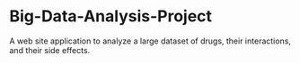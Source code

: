 # Big-Data-Analysis-Project
A web site application to analyze a large dataset of drugs, their interactions, and their side effects.
